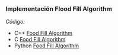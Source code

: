 ### Implementación Flood Fill Algorithm

_Código:_ 

- C++ [Food Fill Algorithm](../FloodFill/FloodFill_cpp/)
- C [Food Fill Algorithm](../FloodFill/c/)
- Python [Food Fill Algorithm](../FloodFill/python/)
